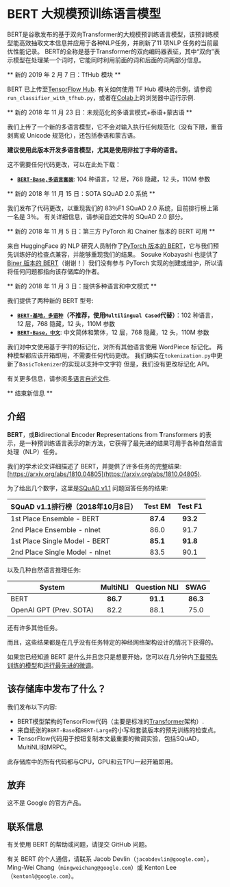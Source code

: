 # BERT 大规模预训练语言模型

BERT是谷歌发布的基于双向Transformer的大规模预训练语言模型，该预训练模型能高效抽取文本信息并应用于各种NLP任务，并刷新了11 项NLP 任务的当前最优性能记录。 BERT的全称是基于Transformer的双向编码器表征，其中“双向”表示模型在处理某一个词时，它能同时利用前面的词和后面的词两部分信息。

** 新的 2019 年 2 月 7 日：TfHub 模块 **

BERT 已上传至[TensorFlow Hub](https://tfhub.dev).
有关如何使用 TF Hub 模块的示例，请参阅`run_classifier_with_tfhub.py`，或者在[Colab](https://colab.sandbox.google.com/github/google-research/bert/blob/master/predicting_movie_reviews_with_bert_on_tf_hub.ipynb)上的浏览器中运行示例.

** 新的 2018 年 11 月 23 日：未规范化的多语言模式+泰语+蒙古语 **

我们上传了一个新的多语言模型，它不会对输入执行任何规范化（没有下限，重音剥离或 Unicode 规范化），还包括泰语和蒙古语。

**建议使用此版本开发多语言模型，尤其是使用非拉丁字母的语言。**

这不需要任何代码更改，可以在此处下载：

- **[`BERT-Base,多语言套装`](https://storage.googleapis.com/bert_models/2018_11_23/multi_cased_L-12_H-768_A-12.zip)**: 104 种语言，12 层，768 隐藏，12 头，110M 参数

** 新的 2018 年 11 月 15 日：SOTA SQuAD 2.0 系统 **

我们发布了代码更改，以重现我们的 83％F1 SQuAD 2.0 系统，目前排行榜上第一名是 3％。
有关详细信息，请参阅自述文件的 SQuAD 2.0 部分。

** 新的 2018 年 11 月 5 日：第三方 PyTorch 和 Chainer 版本的 BERT 可用 **

来自 HuggingFace 的 NLP 研究人员制作了[PyTorch 版本的 BERT](https://github.com/huggingface/pytorch-pretrained-BERT)，它与我们预先训练好的检查点兼容，并能够重现我们的结果。
Sosuke Kobayashi 也提供了[Biner 版本的 BERT](https://github.com/soskek/bert-chainer)（谢谢！）我们没有参与 PyTorch 实现的创建或维护，所以请将任何问题都指向该存储库的作者。

** 新的 2018 年 11 月 3 日：提供多种语言和中文模式 **

我们提供了两种新的 BERT 型号:

- **[`BERT-基地，多语种`](https://storage.googleapis.com/bert_models/2018_11_03/multilingual_L-12_H-768_A-12.zip)（不推荐，使用`Multilingual Cased`代替）**：102 种语言，12 层，768 隐藏，12 头，110M 参数
- **[`BERT-Base，中文`](https://storage.googleapis.com/bert_models/2018_11_03/chinese_L-12_H-768_A-12.zip)**: 中文简体和繁体，12 层，768 隐藏，12 头，110M 参数

我们对中文使用基于字符的标记化，对所有其他语言使用 WordPiece 标记化。
两种模型都应该开箱即用，不需要任何代码更改。
我们确实在`tokenization.py`中更新了`BasicTokenizer`的实现以支持中文字符
但是，我们没有更改标记化 API。

有关更多信息，请参阅[多语言自述文件](https://github.com/google-research/bert/blob/master/multilingual.md).

** 结束新信息 **

## 介绍

**BERT**，或**B**idirectional **E**ncoder **R**epresentations from **T**ransformers 的表示，是一种预训练语言表示的新方法，它获得了最先进的结果可用于各种自然语言处理（NLP）任务。

我们的学术论文详细描述了 BERT，并提供了许多任务的完整结果: [https://arxiv.org/abs/1810.04805](https://arxiv.org/abs/1810.04805).

为了给出几个数字，这里是[SQuAD v1.1](https://rajpurkar.github.io/SQuAD-explorer/) 问题回答任务的结果:

| SQuAD v1.1排行榜（2018年10月8日） | Test EM  | Test F1  |
| --------------------------------- | :------: | :------: |
| 1st Place Ensemble - BERT         | **87.4** | **93.2** |
| 2nd Place Ensemble - nlnet        |   86.0   |   91.7   |
| 1st Place Single Model - BERT     | **85.1** | **91.8** |
| 2nd Place Single Model - nlnet    |   83.5   |   90.1   |

以及几种自然语言推理任务:

| System                  | MultiNLI | Question NLI |   SWAG   |
| ----------------------- | :------: | :----------: | :------: |
| BERT                    | **86.7** |   **91.1**   | **86.3** |
| OpenAI GPT (Prev. SOTA) |   82.2   |     88.1     |   75.0   |

还有许多其他任务。

而且，这些结果都是在几乎没有任务特定的神经网络架构设计的情况下获得的。

如果您已经知道 BERT 是什么并且您只是想要开始，您可以在几分钟内[下载预先训练的模型](#pre-trained-models)和[运行最先进的微调](#fine-tuning-with-bert)。

## 该存储库中发布了什么？

我们发布以下内容:

- BERT模型架构的TensorFlow代码（主要是标准的[Transformer](https://arxiv.org/abs/1706.03762)架构）.
- 来自纸张的`BERT-Base`和`BERT-Large`的小写和套装版本的预先训练的检查点。
- TensorFlow代码用于按钮复制本文最重要的微调实验，包括SQuAD，MultiNLI和MRPC。

此存储库中的所有代码都与CPU，GPU和云TPU一起开箱即用。

## 放弃

这不是 Google 的官方产品。

## 联系信息

有关使用 BERT 的帮助或问题，请提交 GitHub 问题。

有关 BERT 的个人通信，请联系 Jacob Devlin（`jacobdevlin@google.com`），Ming-Wei Chang（`mingweichang@google.com`）或 Kenton Lee（`kentonl@google.com`）。
